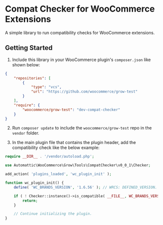 # Compat Checker for WooCommerce Extensions

A simple library to run compatibility checks for WooCommerce extensions.

## Getting Started

1. Include this library in your WooCommerce plugin's `composer.json` like shown below:

```json
{
    "repositories": [
        {
            "type": "vcs",
            "url": "https://github.com/woocommerce/grow-test"
        }
    ],
    "require": {
        "woocommerce/grow-test": "dev-compat-checker"
    }
}
```
2. Run `composer update` to include the `woocommerce/grow-test` repo in the `vendor` folder.

3. In the main plugin file that contains the plugin header, add the compatibility check like the below example:

```php
require __DIR__ . '/vendor/autoload.php';

use Automattic\WooCommerce\Grow\Tools\CompatChecker\v0_0_1\Checker;

add_action( 'plugins_loaded', 'wc_plugin_init' );

function wc_plugin_init() {
    define( 'WC_BRANDS_VERSION', '1.6.56' ); // WRCS: DEFINED_VERSION.

    if ( ! Checker::instance()->is_compatible( __FILE__, WC_BRANDS_VERSION ) ) {
		return;
	}

    // Continue initializing the plugin.
}
```

